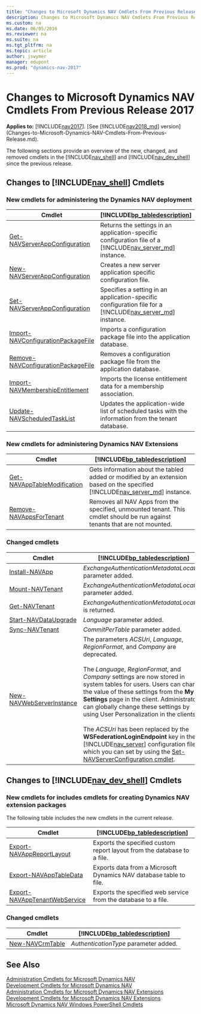 ```yaml
---
title: "Changes to Microsoft Dynamics NAV Cmdlets From Previous Release"
description: Changes to Microsoft Dynamics NAV Cmdlets From Previous Release
ms.custom: na
ms.date: 06/05/2016
ms.reviewer: na
ms.suite: na
ms.tgt_pltfrm: na
ms.topic: article
author: jswymer
manager: edupont
ms.prod: "dynamics-nav-2017"
---
```

# Changes to Microsoft Dynamics NAV Cmdlets From Previous Release 2017

**Applies to:** [!INCLUDE[nav2017](includes/nav2017.md)]. [See [!INCLUDE[nav2018_md](includes/nav2018_md.md)] version](Changes-to-Microsoft-Dynamics-NAV-Cmdlets-From-Previous-Release.md).

The following sections provide an overview of the new, changed, and removed cmdlets in the [!INCLUDE[nav_shell](includes/nav_shell_md.md)] and [!INCLUDE[nav_dev_shell](includes/nav_dev_shell_md.md)] since the previous release.  

## Changes to [!INCLUDE[nav_shell](includes/nav_shell_md.md)] Cmdlets  

### New cmdlets for administering the Dynamics NAV deployment  

|Cmdlet|[!INCLUDE[bp_tabledescription](includes/bp_tabledescription_md.md)]|
|------------|---------------------------------------|
|[Get-NAVServerAppConfiguration](/powershell/module/microsoft.dynamics.nav.management/Get-NAVServerAppConfiguration)|Returns the settings in an application-specific configuration file of a [!INCLUDE[nav_server_md](includes/nav_server_md.md)] instance.|
|[New-NAVServerAppConfiguration](/powershell/module/microsoft.dynamics.nav.management/New-NAVServerAppConfiguration)|Creates a new server application specific configuration file.|
|[Set-NAVServerAppConfiguration](/powershell/module/microsoft.dynamics.nav.management/Set-NAVServerAppConfiguration)|Specifies a setting in an application-specific configuration file for a [!INCLUDE[nav_server_md](includes/nav_server_md.md)] instance.|
|[Import-NAVConfigurationPackageFile](/powershell/module/microsoft.dynamics.nav.management/Import-NAVConfigurationPackageFile)|Imports a configuration package file into the application database.|
|[Remove-NAVConfigurationPackageFile](/powershell/module/microsoft.dynamics.nav.management/Remove-NAVConfigurationPackageFile)| Removes a configuration package file from the application database.|
|[Import-NAVMembershipEntitlement](/powershell/module/microsoft.dynamics.nav.management/Import-NAVMembershipEntitlement)|Imports the license entitlement data for a membership association.|
|[Update-NAVScheduledTaskList](/powershell/module/microsoft.dynamics.nav.management/Update-NAVScheduledTaskList)|Updates the application-wide list of scheduled tasks with the information from the tenant database.|

<!-- A number of other new cmdlets are available in the [!INCLUDE[nav_shell](includes/nav_shell_md.md)] but are not yet listed here. For a full list, see [Administration Cmdlets for Microsoft Dynamics NAV Extensions](https://go.microsoft.com/fwlink/?LinkID=626874).  -->

### New cmdlets for administering Dynamics NAV Extensions

|Cmdlet|[!INCLUDE[bp_tabledescription](includes/bp_tabledescription_md.md)]|
|------------|---------------------------------------|  
|[Get-NAVAppTableModification](/powershell/module/microsoft.dynamics.nav.apps.management/Get-NAVAppTableModification)|Gets information about the tabled added or modified by an extension based on the specified [!INCLUDE[nav_server_md](includes/nav_server_md.md)] instance.|
|[Remove-NAVAppsForTenant](/powershell/module/microsoft.dynamics.nav.apps.management/Remove-NAVAppsForTenant)| Removes all NAV Apps from the specified, unmounted tenant. This cmdlet should be run against tenants that are not mounted.|

<!--|[Get-NAVTableSynchSetupForDataUpgrade](/powershell/module/microsoft.dynamics.nav.apps.management/Get-NAVTableSynchSetupForDataUpgrade)|Gets information about the tables that will be modified, added, or removed during a tenant data upgrade on the specified  [!INCLUDE[nav_server_md](includes/nav_server_md.md)] instance.|-->

### Changed cmdlets  

|Cmdlet|[!INCLUDE[bp_tabledescription](includes/bp_tabledescription_md.md)]|
|------------|---------------------------------------|  
|[Install-NAVApp](/powershell/module/microsoft.dynamics.nav.apps.management/Install-NAVApp)|*ExchangeAuthenticationMetadataLocation* parameter added.|
|[Mount-NAVTenant](/powershell/module/microsoft.dynamics.nav.management/Mount-NAVTenant)|*ExchangeAuthenticationMetadataLocation* parameter added.|
|[Get-NAVTenant](/powershell/module/microsoft.dynamics.nav.management/Mount-NAVTenant)|*ExchangeAuthenticationMetadataLocation* is returned.|
|[Start-NAVDataUpgrade](/powershell/module/microsoft.dynamics.nav.management/Start-NAVDataUpgrade)|*Language* parameter added.|
|[Sync-NAVTenant](/powershell/module/microsoft.dynamics.nav.management/Sync-NAVTenant)|*CommitPerTable* parameter added.|
|[New-NAVWebServerInstance](/powershell/module/microsoft.dynamics.nav.management/New-NAVWebServerInstance)|The parameters *ACSUri*, *Language*, *RegionFormat*, and *Company* are deprecated. <BR /><BR />The *Language*, *RegionFormat*, and *Company* settings are now stored in system tables for users. Users can change the value of these settings from the **My Settings** page in the client. Administrators can globally change these settings by using User Personalization in the clients.<BR /><BR />The *ACSUri* has been replaced by the **WSFederationLoginEndpoint** key in the [!INCLUDE[nav_server](includes/nav_server_md.md)] configuration file, which you can set by using the [Set-NAVServerConfiguration cmdlet](/powershell/module/microsoft.dynamics.nav.management/Set-NAVServerConfiguration).|

## Changes to [!INCLUDE[nav_dev_shell](includes/nav_dev_shell_md.md)] Cmdlets  

### New cmdlets for includes cmdlets for creating Dynamics NAV extension packages
 The following table includes the new cmdlets in the current release.  

|Cmdlet|[!INCLUDE[bp_tabledescription](includes/bp_tabledescription_md.md)]|  
|------------|---------------------------------------|  
|[Export-NAVAppReportLayout](/powershell/module/microsoft.dynamics.nav.apps.tools/Export-NAVAppReportLayout)|Exports the specified custom report layout from the database to a file.|
|[Export-NAVAppTableData](/powershell/module/microsoft.dynamics.nav.apps.tools/Export-NAVAppTableData) | Exports data from a Microsoft Dynamics NAV database table to file.|
|[Export-NAVAppTenantWebService](/powershell/module/microsoft.dynamics.nav.apps.tools/Export-NAVAppTenantWebService)| Exports the specified web service from the database to a file.|

<!-- >  A number of other new cmdlets are available in the [!INCLUDE[nav_dev_shell](includes/nav_dev_shell_md.md)] but are not yet listed here. For a full list, see [Development Cmdlets for Microsoft Dynamics NAV Extensions](https://go.microsoft.com/fwlink/?LinkId=626875). -->

### Changed cmdlets  

|Cmdlet|[!INCLUDE[bp_tabledescription](includes/bp_tabledescription_md.md)]|
|------------|---------------------------------------|  
|[New-NAVCrmTable](/powershell/module/microsoft.dynamics.nav.model.tools/New-NAVCrmTable)|*AuthenticationType* parameter added.|

## See Also  
[Administration Cmdlets for Microsoft Dynamics NAV](/powershell/module/microsoft.dynamics.nav.management/)  
[Development Cmdlets for Microsoft Dynamics NAV](/powershell/module/microsoft.dynamics.nav.model.tools/)  
[Administration Cmdlets for Microsoft Dynamics NAV Extensions](/powershell/module/microsoft.dynamics.nav.apps.tools/)  
[Development Cmdlets for Microsoft Dynamics NAV Extensions](/powershell/module/microsoft.dynamics.nav.apps.tools/)  
[Microsoft Dynamics NAV Windows PowerShell Cmdlets](Microsoft-Dynamics-NAV-Windows-PowerShell-Cmdlets.md)
